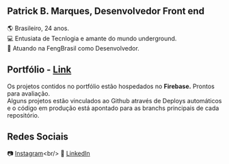 ## Patrick B. Marques, Desenvolvedor Front end 

:earth_americas: Brasileiro, 24 anos. <br/>
💻 Entusiata de Tecnlogia e amante do mundo underground. <br/>
📍 Atuando na FengBrasil como Desenvolvedor.

## Portfólio - [Link](https://patrick-b-marques.web.app/)

Os projetos contidos no portfólio estão hospedados no <strong>Firebase.</strong> Prontos para avaliação.<br/>
Alguns projetos estão vinculados ao Github através de Deploys automáticos e o código em produção está apontado para as branchs principais de cada repositório.

## Redes Sociais

📷 [Instagram](https://www.instagram.com/patrickmarques__)<br/>
🔗 [LinkedIn](https://www.linkedin.com/in/patrick-belfort-91253b200/)
